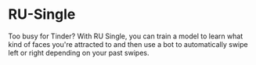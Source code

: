 # RU-Single
Too busy for Tinder?  With RU Single, you can train a model to learn what kind of faces you're attracted to and then use a bot to automatically swipe left or right depending on your past swipes. 
